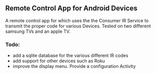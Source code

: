 ## Remote Control App for Android Devices ##
A remote control app for which uses the the Consumer IR Service
to transmit the proper code for various Devices.
Tested on two different samsung TVs and an apple TV.

### Todo: ###
 - add a sqlite database for the various different IR codes
 - add support for other devices such as Roku
 - improve the display menu.  Provide a configuration Activity 
